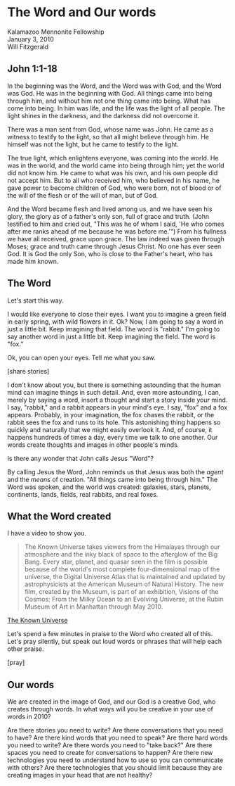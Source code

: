 # The Word and Our words ##
Kalamazoo Mennonite Fellowship  
January 3, 2010  
Will Fitzgerald  

## John 1:1-18 ##
In the beginning was the Word, and the Word was with God, and the Word was God.
He was in the beginning with God. All things came into being through him, and without him not one thing came into being. What has come into being. In him was life, and the life was the light of all people. The light shines in the darkness, and the darkness did not overcome it.

There was a man sent from God, whose name was John. He came as a witness to testify to the light, so that all might believe through him. He himself was not the light, but he came to testify to the light.

The true light, which enlightens everyone, was coming into the world. He was in the world, and the world came into being through him; yet the world did not know him. He came to what was his own, and his own people did not accept him. But to all who received him, who believed in his name, he gave power to become children of God, who were born, not of blood or of the will of the flesh or of the will of man, but of God.

And the Word became flesh and lived among us, and we have seen his glory, the glory as of a father's only son, full of grace and truth. (John testified to him and cried out, "This was he of whom I said, 'He who comes after me ranks ahead of me because he was before me.'") From his fullness we have all received, grace upon grace. The law indeed was given through Moses; grace and truth came through Jesus Christ. No one has ever seen God. It is God the only Son, who is close to the Father's heart, who has made him known.

## The Word ##

Let's start this way. 

I would like everyone to close their eyes. I want you to imagine a green field in early spring, with wild flowers in it. Ok? Now, I am going to say a word in just a little bit. Keep imagining that field. The word is "rabbit." I'm going to say another word in just a little bit. Keep imagining the field. The word is "fox." 

Ok, you can open your eyes. Tell me what you saw.

[share stories]

I don't know about you, but there is something astounding that the human mind can imagine things in such detail. And, even more astounding, I can, merely by saying a word, insert a thought and start a story inside _your_ mind. I say, "rabbit," and a rabbit appears in your mind's eye. I say, "fox" and a fox appears. Probably, in your imagination, the fox chases the rabbit, or the rabbit sees the fox and runs to its hole. This astonishing thing happens so quickly and naturally that we might easily overlook it. And, of course, it happens hundreds of times a day, every time we talk to one another. Our words create thoughts and images in other people's minds.

Is there any wonder that John calls Jesus "Word"?

By calling Jesus the Word, John reminds us that Jesus was both the _agent_ and the _means_ of creation. "All things came into being through him." The Word was spoken, and the world was created: galaxies, stars, planets, continents, lands, fields, real rabbits, and real foxes. 

## What the Word created ##

I have a video to show you.

> The Known Universe takes viewers from the Himalayas through our atmosphere and the inky black of space to the afterglow of the Big Bang. Every star, planet, and quasar seen in the film is possible because of the world's most complete four-dimensional map of the universe, the Digital Universe Atlas that is maintained and updated by astrophysicists at the American Museum of Natural History. The new film, created by the Museum, is part of an exhibition, Visions of the Cosmos: From the Milky Ocean to an Evolving Universe, at the Rubin Museum of Art in Manhattan through May 2010.

[The Known Universe](http://www.youtube.com/watch?v=17jymDn0W6U)

Let's spend a few minutes in praise to the Word who created all of this. Let's pray silently, but speak out loud words or phrases that will help each other praise.

[pray]

## Our words ##

We are created in the image of God, and our God is a creative God, who creates through words. In what ways will you be creative in your use of words in 2010?

Are there stories you need to write? Are there conversations that you need to have? Are there kind words that you need to speak? Are there hard words you need to write? Are there words you need to "take back?" Are there spaces you need to create for conversations to happen? Are there new technologies you need to understand how to use so you can communicate with others? Are there technologies that you should limit because they are creating images in your head that are not healthy? 

